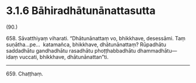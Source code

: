 # 3.1.6 Bāhiradhātunānattasutta

(90.)

658\. Sāvatthiyaṃ viharati. “Dhātunānattaṃ vo, bhikkhave, desessāmi. Taṃ suṇātha…pe…  katamañca, bhikkhave, dhātunānattaṃ? Rūpadhātu saddadhātu gandhadhātu rasadhātu phoṭṭhabbadhātu dhammadhātu—  idaṃ vuccati, bhikkhave, dhātunānattan”ti.

---

659\. Chaṭṭhaṃ.
